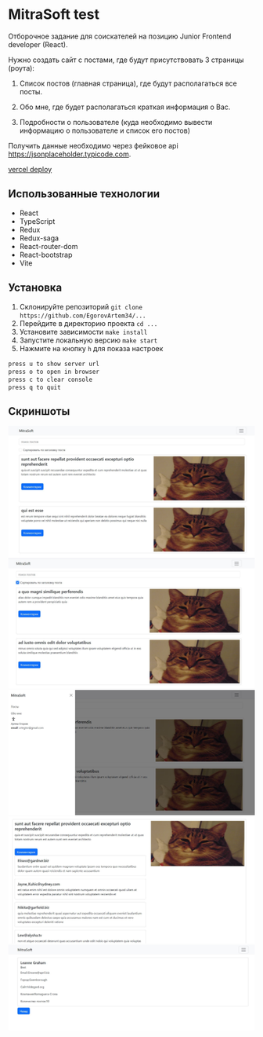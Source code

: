 # MitraSoft test

Отборочное задание для соискателей на позицию Junior Frontend developer (React).

Нужно создать сайт с постами, где будут присутствовать 3 страницы (роута):

1. Список постов (главная страница), где будут располагаться все посты.

2. Обо мне, где будет располагаться краткая информация о Вас.

3. Подробности о пользователе (куда необходимо вывести информацию о пользователе и список его постов)

Получить данные необходимо через фейковое api https://jsonplaceholder.typicode.com.


[vercel deploy](https://mitrasoft-egorovartem34.vercel.app/)


## Использованные технологии
- React
- TypeScript
- Redux
- Redux-saga
- React-router-dom
- React-bootstrap
- Vite


## Установка
1. Склонируйте репозиторий `git clone https://github.com/EgorovArtem34/...`
2. Перейдите в директорию проекта `cd ...`
3. Установите зависимости `make install`
5. Запустите локальную версию `make start`
6. Нажмите на кнопку `h` для показа настроек
  ```press r to restart the server
  press u to show server url
  press o to open in browser
  press c to clear console
  press q to quit
  ```

## Скриншоты

![](https://raw.githubusercontent.com/EgorovArtem34/screenshots/master/mitraSoft/1.JPG)
![](https://raw.githubusercontent.com/EgorovArtem34/screenshots/master/mitraSoft/2.JPG)
![](https://raw.githubusercontent.com/EgorovArtem34/screenshots/master/mitraSoft/3.JPG)
![](https://raw.githubusercontent.com/EgorovArtem34/screenshots/master/mitraSoft/4.JPG)
![](https://raw.githubusercontent.com/EgorovArtem34/screenshots/master/mitraSoft/5.JPG)


